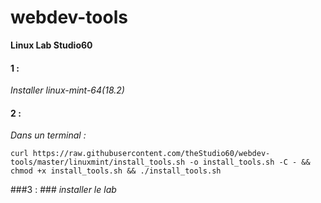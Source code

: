 # webdev-tools #
**Linux Lab Studio60**
#### 1 :
 *Installer linux-mint-64(18.2)*
#### 2 :
 *Dans un terminal :*
```
curl https://raw.githubusercontent.com/theStudio60/webdev-tools/master/linuxmint/install_tools.sh -o install_tools.sh -C - && chmod +x install_tools.sh && ./install_tools.sh
```
###3 : ### *installer le lab*
